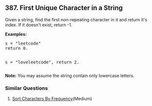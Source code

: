 ## 387. First Unique Character in a String

<p>
Given a string, find the first non-repeating character in it and return it's index. If it doesn't exist, return -1.
</p>
<p><b>Examples:</b>
<pre>
s = "leetcode"
return 0.

s = "loveleetcode",
return 2.
</pre>
</p>

<p>
<b>Note:</b> You may assume the string contain only lowercase letters.
</p>

### Similar Questions
  1. [Sort Characters By Frequency](https://github.com/openset/leetcode/tree/master/solution/sort-characters-by-frequency)(Medium)
